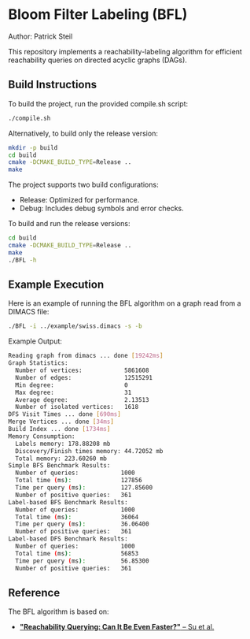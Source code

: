 
# Bloom Filter Labeling (BFL)
Author: Patrick Steil

This repository implements a reachability-labeling algorithm for efficient reachability queries on directed acyclic graphs (DAGs). 

## Build Instructions
To build the project, run the provided compile.sh script:
```bash
./compile.sh
```

Alternatively, to build only the release version:
```bash
mkdir -p build
cd build
cmake -DCMAKE_BUILD_TYPE=Release ..
make
```

The project supports two build configurations:
- Release: Optimized for performance.
- Debug: Includes debug symbols and error checks.

To build and run the release versions:
```bash
cd build
cmake -DCMAKE_BUILD_TYPE=Release ..
make
./BFL -h
```

## Example Execution
Here is an example of running the BFL algorithm on a graph read from a DIMACS file:
```bash
./BFL -i ../example/swiss.dimacs -s -b
```

Example Output:
```bash
Reading graph from dimacs ... done [19242ms]
Graph Statistics:
  Number of vertices:            5861608
  Number of edges:               12515291
  Min degree:                    0
  Max degree:                    31
  Average degree:                2.13513
  Number of isolated vertices:   1618
DFS Visit Times ... done [690ms]
Merge Vertices ... done [34ms]
Build Index ... done [1734ms]
Memory Consumption:
  Labels memory: 178.88208 mb
  Discovery/Finish times memory: 44.72052 mb
  Total memory: 223.60260 mb
Simple BFS Benchmark Results:
  Number of queries:            1000
  Total time (ms):              127856
  Time per query (ms):          127.85600
  Number of positive queries:   361
Label-based BFS Benchmark Results:
  Number of queries:            1000
  Total time (ms):              36064
  Time per query (ms):          36.06400
  Number of positive queries:   361
Label-based DFS Benchmark Results:
  Number of queries:            1000
  Total time (ms):              56853
  Time per query (ms):          56.85300
  Number of positive queries:   361
```

## Reference
The BFL algorithm is based on:
- [**"Reachability Querying: Can It Be Even Faster?"** – Su et al.](https://ieeexplore.ieee.org/document/7750623)